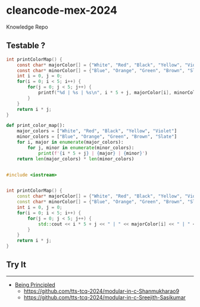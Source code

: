 # cleancode-mex-2024
Knowledge Repo

## Testable ?

```C
int printColorMap() {
    const char* majorColor[] = {"White", "Red", "Black", "Yellow", "Violet"};
    const char* minorColor[] = {"Blue", "Orange", "Green", "Brown", "Slate"};
    int i = 0, j = 0;
    for(i = 0; i < 5; i++) {
        for(j = 0; j < 5; j++) {
            printf("%d | %s | %s\n", i * 5 + j, majorColor[i], minorColor[i]);
        }
    }
    return i * j;
}
```

```python
def print_color_map():
    major_colors = ["White", "Red", "Black", "Yellow", "Violet"]
    minor_colors = ["Blue", "Orange", "Green", "Brown", "Slate"]
    for i, major in enumerate(major_colors):
        for j, minor in enumerate(minor_colors):
            print(f'{i * 5 + j} | {major} | {minor}')
    return len(major_colors) * len(minor_colors)



```

```c++
#include <iostream>


int printColorMap() {
    const char* majorColor[] = {"White", "Red", "Black", "Yellow", "Violet"};
    const char* minorColor[] = {"Blue", "Orange", "Green", "Brown", "Slate"};
    int i = 0, j = 0;
    for(i = 0; i < 5; i++) {
        for(j = 0; j < 5; j++) {
            std::cout << i * 5 + j << " | " << majorColor[i] << " | " << minorColor[i] << "\n";
        }
    }
    return i * j;
}


```



## Try It
----
- [Being Principled](srp.md) &nbsp;&nbsp;&nbsp;
  - https://github.com/tts-tcq-2024/modular-in-c-Shanmukharao9
  - https://github.com/tts-tcq-2024/modular-in-c-Sreejith-Sasikumar
